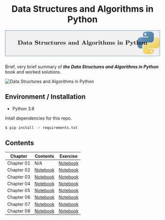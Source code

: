 <div align="center">

# Data Structures and Algorithms in Python

![logo](assets/logo.png)

</div>

Brief, very brief summary of ***the Data Structures and Algorithms in Python*** book and worked solutions.

![Data Structures and Algorithms in Python](https://media.wiley.com/product_data/coverImage300/75/11182902/1118290275.jpg)

## Environment / Installation

* Python 3.8

Intall dependencies for this repo.

```bash
$ pip install -r requirements.txt
```

## Contents

|Chapter|Contents|Exercise|
|---|---|---|
|Chapter 01| N/A |[Notebook](https://nbviewer.jupyter.org/github/jihoonerd/Data_Structures_and_Algorithms_in_Python/blob/master/Exercises/Chapter_01.ipynb)|
|Chapter 02|[Notebook](https://nbviewer.jupyter.org/github/jihoonerd/Data_Structures_and_Algorithms_in_Python/blob/master/Contents/Chapter_02.ipynb)|[Notebook](https://nbviewer.jupyter.org/github/jihoonerd/Data_Structures_and_Algorithms_in_Python/blob/master/Exercises/Chapter_02.ipynb)|
|Chapter 03|[Notebook](https://nbviewer.jupyter.org/github/jihoonerd/Data_Structures_and_Algorithms_in_Python/blob/master/Contents/Chapter_03.ipynb)|[Notebook](https://nbviewer.jupyter.org/github/jihoonerd/Data_Structures_and_Algorithms_in_Python/blob/master/Exercises/Chapter_03.ipynb)|
|Chapter 04|[Notebook](https://nbviewer.jupyter.org/github/jihoonerd/Data_Structures_and_Algorithms_in_Python/blob/master/Contents/Chapter_04.ipynb)|[Notebook](https://nbviewer.jupyter.org/github/jihoonerd/Data_Structures_and_Algorithms_in_Python/blob/master/Exercises/Chapter_04.ipynb)|
|Chapter 05|[Notebook](https://nbviewer.jupyter.org/github/jihoonerd/Data_Structures_and_Algorithms_in_Python/blob/master/Contents/Chapter_05.ipynb)|[Notebook](https://nbviewer.jupyter.org/github/jihoonerd/Data_Structures_and_Algorithms_in_Python/blob/master/Exercises/Chapter_05.ipynb)|
|Chapter 06|[Notebook](https://nbviewer.jupyter.org/github/jihoonerd/Data_Structures_and_Algorithms_in_Python/blob/master/Contents/Chapter_06.ipynb)|[Notebook](https://nbviewer.jupyter.org/github/jihoonerd/Data_Structures_and_Algorithms_in_Python/blob/master/Exercises/Chapter_06.ipynb)|
|Chapter 07|[Notebook](https://nbviewer.jupyter.org/github/jihoonerd/Data_Structures_and_Algorithms_in_Python/blob/master/Contents/Chapter_07.ipynb)|[Notebook](https://nbviewer.jupyter.org/github/jihoonerd/Data_Structures_and_Algorithms_in_Python/blob/master/Exercises/Chapter_07.ipynb)|
|Chapter 08|[Notebook](https://nbviewer.jupyter.org/github/jihoonerd/Data_Structures_and_Algorithms_in_Python/blob/master/Contents/Chapter_08.ipynb)|[Notebook](https://nbviewer.jupyter.org/github/jihoonerd/Data_Structures_and_Algorithms_in_Python/blob/master/Exercises/Chapter_08.ipynb)|

